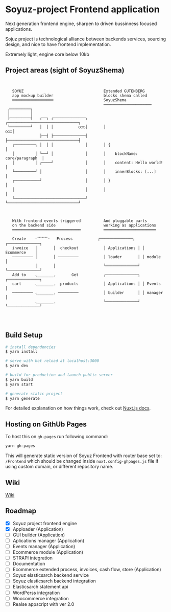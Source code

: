 # Soyuz-project Frontend application

Next generation frontend engine, sharpen to driven bussinness focused applications.

Sojuz project is technological 
alliance between backends services, sourcing design, and nice to have frontend implementation.

Extremely light, engine core below 10kb

## Project areas (sight of SoyuzShema)


```

   
   SOYUZ                                   Extended GUTENBERG
   app mockup builder                      blocks shema called
   ══════════════════                      SoyuzShema
                                           ═════════════════════
 ╭─────────┐ 
 │         │
 ├─────────┤   ┌──┐ ┌──────────────╮       ╭───────────────────────────────╮
 └─────────┘   │  │ │           ○○○│       │                            ○○○│
               ├──┤ ├──────────────┤       ├───────────────────────────────┤
   ┌─────────┐ │  │ │              │       │ {                             │
   │         │ └──┘ │              │       │    blockName: core/paragraph  │
   │         │ ┌────┘              │       │    content: Hello world!      │
   └─────────┘ │                   │       │    innerBlocks: [...]         │
   ┌───────────┘                   │       │ }                             │
   │                               │       │                               │
   └───────────────────────────────┘       └───────────────────────────────┘



   With frontend events triggered          And pluggable parts
   on the backend side                     working as applications
   ══════════════════════════════          ═══════════════════════

   Create    ◜־־־־־־־◝   Process           ┌──────────────┐ ┌──────────────┐
   invoice   │       │  checkout           │ Applications │ │ Ecommerce    │
   ───────── │       │ ─────────           │ loader       │ │ module       │
             │       │                     └──────────────┘ └──────────────┘
   Add to    ◟_______◞       Get           ┌──────────────┐ ┌──────────────┐  
   cart      ◟_______◞  products           │ Applications │ │ Events       │
   ───────── ◟_______◞ ─────────           │ builder      │ │ manager      │
             ◟_______◞                     └──────────────┘ └──────────────┘
                    
            
           

```

## Build Setup

```bash
# install dependencies
$ yarn install

# serve with hot reload at localhost:3000
$ yarn dev

# build for production and launch public server
$ yarn build
$ yarn start

# generate static project
$ yarn generate
```

For detailed explanation on how things work, check out [Nuxt.js docs](https://nuxtjs.org).

## Hosting on GithUb Pages

To host this on `gh-pages` run following command:

```bash
yarn gh-pages
```

This will generate static version of Soyuz Frontend with router base set to: `/Frontend` which should be changed inside `nuxt.config-ghpages.js` file if using custom domain, or different repository name.

## Wiki

[Wiki](https://github.com/Soyuz-project/Frontend/wiki)

## Roadmap

- [x] Soyuz project frontend engine 
- [x] Apploader (Application)
- [ ] GUI builder (Application)
- [ ] Aplications manager (Application)
- [ ] Events manager (Application)
- [ ] Ecommerce module (Application)
- [ ] STRAPI integration
- [ ] Documentation
- [ ] Ecommerce extended process, invoices, cash flow, store (Application)
- [ ] Soyuz elasticsarch backend service
- [ ] Soyuz elasticsarch backend integration 
- [ ] Elasticsarch statement api
- [ ] WordPerss integration
- [ ] Woocommerce integration
- [ ] Realse appscript with ver 2.0
